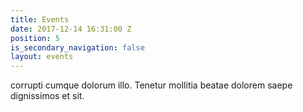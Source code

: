 ```yaml
---
title: Events
date: 2017-12-14 16:31:00 Z
position: 5
is_secondary_navigation: false
layout: events
---
```


corrupti cumque dolorum illo. Tenetur mollitia beatae dolorem saepe dignissimos et sit.

